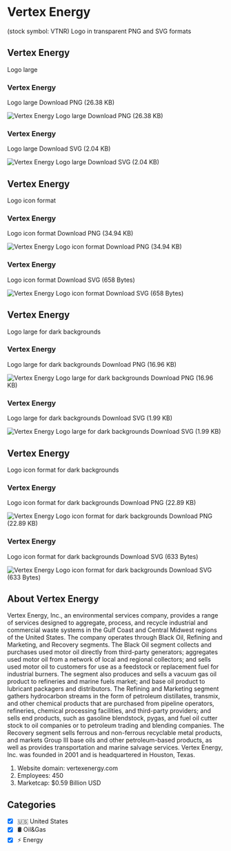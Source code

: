 # Vertex Energy
 (stock symbol: VTNR) Logo in transparent PNG and SVG formats

## Vertex Energy
 Logo large

### Vertex Energy
 Logo large Download PNG (26.38 KB)

![Vertex Energy
 Logo large Download PNG (26.38 KB)](/img/orig/VTNR_BIG-4eed9f45.png)

### Vertex Energy
 Logo large Download SVG (2.04 KB)

![Vertex Energy
 Logo large Download SVG (2.04 KB)](/img/orig/VTNR_BIG-1b50fde4.svg)

## Vertex Energy
 Logo icon format

### Vertex Energy
 Logo icon format Download PNG (34.94 KB)

![Vertex Energy
 Logo icon format Download PNG (34.94 KB)](/img/orig/VTNR-9248dc18.png)

### Vertex Energy
 Logo icon format Download SVG (658 Bytes)

![Vertex Energy
 Logo icon format Download SVG (658 Bytes)](/img/orig/VTNR-d96b4514.svg)

## Vertex Energy
 Logo large for dark backgrounds

### Vertex Energy
 Logo large for dark backgrounds Download PNG (16.96 KB)

![Vertex Energy
 Logo large for dark backgrounds Download PNG (16.96 KB)](/img/orig/VTNR_BIG.D-1c4d42f6.png)

### Vertex Energy
 Logo large for dark backgrounds Download SVG (1.99 KB)

![Vertex Energy
 Logo large for dark backgrounds Download SVG (1.99 KB)](/img/orig/VTNR_BIG.D-a442d0af.svg)

## Vertex Energy
 Logo icon format for dark backgrounds

### Vertex Energy
 Logo icon format for dark backgrounds Download PNG (22.89 KB)

![Vertex Energy
 Logo icon format for dark backgrounds Download PNG (22.89 KB)](/img/orig/VTNR.D-5f41064c.png)

### Vertex Energy
 Logo icon format for dark backgrounds Download SVG (633 Bytes)

![Vertex Energy
 Logo icon format for dark backgrounds Download SVG (633 Bytes)](/img/orig/VTNR.D-06c5ed56.svg)

## About Vertex Energy


Vertex Energy, Inc., an environmental services company, provides a range of services designed to aggregate, process, and recycle industrial and commercial waste systems in the Gulf Coast and Central Midwest regions of the United States. The company operates through Black Oil, Refining and Marketing, and Recovery segments. The Black Oil segment collects and purchases used motor oil directly from third-party generators; aggregates used motor oil from a network of local and regional collectors; and sells used motor oil to customers for use as a feedstock or replacement fuel for industrial burners. The segment also produces and sells a vacuum gas oil product to refineries and marine fuels market; and base oil product to lubricant packagers and distributors. The Refining and Marketing segment gathers hydrocarbon streams in the form of petroleum distillates, transmix, and other chemical products that are purchased from pipeline operators, refineries, chemical processing facilities, and third-party providers; and sells end products, such as gasoline blendstock, pygas, and fuel oil cutter stock to oil companies or to petroleum trading and blending companies. The Recovery segment sells ferrous and non-ferrous recyclable metal products, and markets Group III base oils and other petroleum-based products, as well as provides transportation and marine salvage services. Vertex Energy, Inc. was founded in 2001 and is headquartered in Houston, Texas.

1. Website domain: vertexenergy.com
2. Employees: 450
3. Marketcap: $0.59 Billion USD


## Categories
- [x] 🇺🇸 United States
- [x] 🛢 Oil&Gas
- [x] ⚡ Energy
